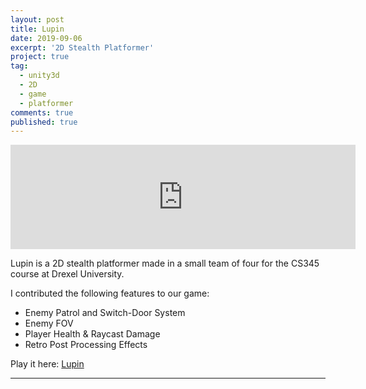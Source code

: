```yaml
---
layout: post
title: Lupin
date: 2019-09-06
excerpt: '2D Stealth Platformer'
project: true
tag:
  - unity3d
  - 2D
  - game
  - platformer
comments: true
published: true
---
```


<iframe src="https://itch.io/embed/1740367" width="552" height="167" frameborder="0"><a href="https://kenthedev.itch.io/lupin">Lupin by kenthedev</a></iframe>
     
Lupin is a 2D stealth platformer made in a small team of four for the CS345 course at Drexel University. 

I contributed the following features to our game:

- Enemy Patrol and Switch-Door System
- Enemy FOV
- Player Health & Raycast Damage
- Retro Post Processing Effects

Play it here: [Lupin](https://kenthedev.itch.io/lupin)

---
